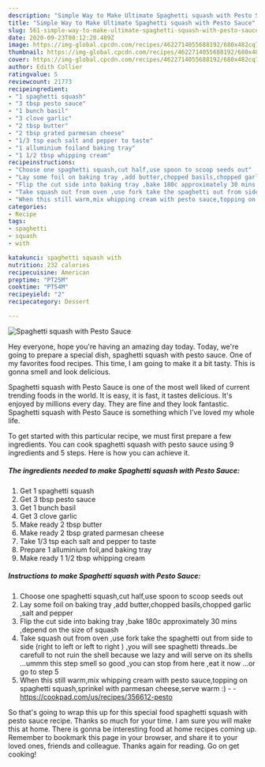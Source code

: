 ```yaml
---
description: "Simple Way to Make Ultimate Spaghetti squash with Pesto Sauce"
title: "Simple Way to Make Ultimate Spaghetti squash with Pesto Sauce"
slug: 561-simple-way-to-make-ultimate-spaghetti-squash-with-pesto-sauce
date: 2020-09-23T08:12:20.489Z
image: https://img-global.cpcdn.com/recipes/4622714055688192/680x482cq70/spaghetti-squash-with-pesto-sauce-recipe-main-photo.jpg
thumbnail: https://img-global.cpcdn.com/recipes/4622714055688192/680x482cq70/spaghetti-squash-with-pesto-sauce-recipe-main-photo.jpg
cover: https://img-global.cpcdn.com/recipes/4622714055688192/680x482cq70/spaghetti-squash-with-pesto-sauce-recipe-main-photo.jpg
author: Edith Collier
ratingvalue: 5
reviewcount: 21773
recipeingredient:
- "1 spaghetti squash"
- "3 tbsp pesto sauce"
- "1 bunch basil"
- "3 clove garlic"
- "2 tbsp butter"
- "2 tbsp grated parmesan cheese"
- "1/3 tsp each salt and pepper to taste"
- "1 alluminium foiland baking tray"
- "1 1/2 tbsp whipping cream"
recipeinstructions:
- "Choose one spaghetti squash,cut half,use spoon to scoop seeds out"
- "Lay some foil on baking tray ,add butter,chopped basils,chopped garlic ,salt and pepper"
- "Flip the cut side into baking tray ,bake 180c approximately 30 mins ,depend on the size of squash"
- "Take squash out from oven ,use fork take the spaghetti out from side to side (right to left or left to right ) ,you will see spaghetti threads..be carefull to not ruin the shell because we lazy and will serve on its shells ...ummm this step smell so good ,you can stop from here ,eat it now ...or go to step 5"
- "When this still warm,mix whipping cream with pesto sauce,topping on spaghetti squash,sprinkel with parmesan cheese,serve warm :)  https://cookpad.com/us/recipes/356612-pesto"
categories:
- Recipe
tags:
- spaghetti
- squash
- with

katakunci: spaghetti squash with 
nutrition: 232 calories
recipecuisine: American
preptime: "PT25M"
cooktime: "PT54M"
recipeyield: "2"
recipecategory: Dessert

---
```



![Spaghetti squash with Pesto Sauce](https://img-global.cpcdn.com/recipes/4622714055688192/680x482cq70/spaghetti-squash-with-pesto-sauce-recipe-main-photo.jpg)

Hey everyone, hope you're having an amazing day today. Today, we're going to prepare a special dish, spaghetti squash with pesto sauce. One of my favorites food recipes. This time, I am going to make it a bit tasty. This is gonna smell and look delicious.



Spaghetti squash with Pesto Sauce is one of the most well liked of current trending foods in the world. It is easy, it is fast, it tastes delicious. It's enjoyed by millions every day. They are fine and they look fantastic. Spaghetti squash with Pesto Sauce is something which I've loved my whole life.


To get started with this particular recipe, we must first prepare a few ingredients. You can cook spaghetti squash with pesto sauce using 9 ingredients and 5 steps. Here is how you can achieve it.

<!--inarticleads1-->

##### The ingredients needed to make Spaghetti squash with Pesto Sauce:

1. Get 1 spaghetti squash
1. Get 3 tbsp pesto sauce
1. Get 1 bunch basil
1. Get 3 clove garlic
1. Make ready 2 tbsp butter
1. Make ready 2 tbsp grated parmesan cheese
1. Take 1/3 tsp each salt and pepper to taste
1. Prepare 1 alluminium foil,and baking tray
1. Make ready 1 1/2 tbsp whipping cream




<!--inarticleads2-->

##### Instructions to make Spaghetti squash with Pesto Sauce:

1. Choose one spaghetti squash,cut half,use spoon to scoop seeds out
1. Lay some foil on baking tray ,add butter,chopped basils,chopped garlic ,salt and pepper
1. Flip the cut side into baking tray ,bake 180c approximately 30 mins ,depend on the size of squash
1. Take squash out from oven ,use fork take the spaghetti out from side to side (right to left or left to right ) ,you will see spaghetti threads..be carefull to not ruin the shell because we lazy and will serve on its shells ...ummm this step smell so good ,you can stop from here ,eat it now ...or go to step 5
1. When this still warm,mix whipping cream with pesto sauce,topping on spaghetti squash,sprinkel with parmesan cheese,serve warm :) -  - https://cookpad.com/us/recipes/356612-pesto




So that's going to wrap this up for this special food spaghetti squash with pesto sauce recipe. Thanks so much for your time. I am sure you will make this at home. There is gonna be interesting food at home recipes coming up. Remember to bookmark this page in your browser, and share it to your loved ones, friends and colleague. Thanks again for reading. Go on get cooking!
